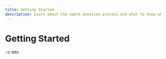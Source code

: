 ```yaml
---
title: Getting Started
description: Learn about the sperm donation process and what to know when looking for a donor.
---
```


# Getting Started

::c-btn